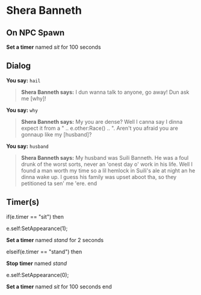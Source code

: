 # Shera Banneth


## On NPC Spawn

**Set a timer** named *sit* for 100 seconds


## Dialog

**You say:** `hail`



>**Shera Banneth says:** I dun wanna talk to anyone, go away! Dun ask me [why]!

**You say:** `why`



>**Shera Banneth says:** My you are dense? Well I canna say I dinna expect it from a " .. e.other:Race() .. ". Aren't you afraid you are gonnaup like my [husband]?

**You say:** `husband`



>**Shera Banneth says:** My husband was Suili Banneth.  He was a foul drunk of the worst sorts, never an 'onest day o' work in his life.  Well I found a man worth my time so a lil hemlock in Suili's ale at night an he dinna wake up.  I guess his family was upset aboot tha, so they petitioned ta sen' me 'ere.
end



## Timer(s)

if(e.timer == "sit") then


e.self:SetAppearance(1);


**Set a timer** named *stand* for 2 seconds

elseif(e.timer == "stand") then


**Stop timer** named *stand*


e.self:SetAppearance(0);


**Set a timer** named *sit* for 100 seconds
end